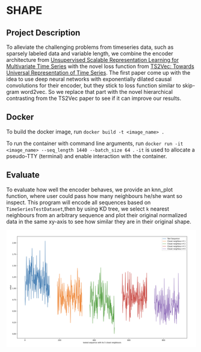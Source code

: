 # SHAPE

## Project Description
To alleviate the challenging problems from timeseries data, such as sparsely labeled data and variable length, we combine the encoder architecture from [Unsupervised Scalable Representation Learning for Multivariate Time Series](https://proceedings.neurips.cc/paper_files/paper/2019/file/53c6de78244e9f528eb3e1cda69699bb-Paper.pdf) with the novel loss function from [TS2Vec: Towards Universal Representation of Time Series](https://ojs.aaai.org/index.php/AAAI/article/view/20881). The first paper come up with the idea to use deep neural networks with exponentially dilated causal convolutions for their encoder, but they stick to loss function similar to skip-gram word2vec. So we replace that part with the novel hierarchical contrasting from the TS2Vec paper to see if it can improve our results.

## Docker
To build the docker image, run ```docker build -t <image_name> . ``` 

To run the container with command line arguments, run ```docker run -it <image_name> --seq_length 1440 --batch_size 64 ```. ```-it``` is used to allocate a pseudo-TTY (terminal) and enable interaction with the container.

## Evaluate 
To evaluate how well the encoder behaves, we provide an knn_plot function, where user could pass how many neighbours he/she want so inspect. This program will encode all sequences based on ```TimeSeriesTestDataset```,then by using KD tree, we select ```k``` nearest neighbours from an arbitrary sequence and plot their original normalized data in the same xy-axis to see how similar they are in their original shape.

<p align="center">
  <img src="images/demo.png" alt="Alt Text" width="600">
</p>


